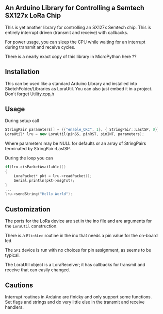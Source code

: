 An Arduino Library for Controlling a Semtech SX127x LoRa Chip
---
This is yet another library for controlling an SX127x Semtech chip. This is entirely interrupt driven (transmit and receive) with callbacks.

For power usage, you can sleep the CPU while waiting for an interrupt during transmit and receive cycles.

There is a nearly exact copy of this library in MicroPython here ??

Installation
--
This can be used like a standard Arduino Library and installed into SketchFolder/Libraries as LoraUtil. You can also just embed it in a project. Don't forget Utility.cpp,h

Usage
--
During setup call 
```c++
StringPair parameters[] = {{"enable_CRC", 1}, { StringPair::LastSP, 0}}; // example
LoraUtil* lru = new LoraUtil(pinSS, pinRST, pinINT, parameters);
```
Where parameters may be NULL for defaults or an array of StringPairs terminated by StringPair::LastSP.

During the loop you can
```c++
if(lru->isPacketAvailable())
{
	LoraPacket* pkt = lru->readPacket();
	Serial.println(pkt->msgTxt);
}
...
lru->sendString("Hello World");
```

Customization
---
The ports for the LoRa device are set in the ino file and are arguments for the `LoraUtil` construction.

There is a `BlinkLed` routine in the ino that needs a pin value for the on-board led.

The `SPI` device is run with no choices for pin assignment, as seems to be typical.

The LoraUtil object is a LoraReceiver;  it has callbacks for transmit and receive that can easily changed.

Cautions
---
Interrupt routines in Arduino are finicky and only support some functions. Set flags and strings and do very little else in the transmit and receive handlers.

